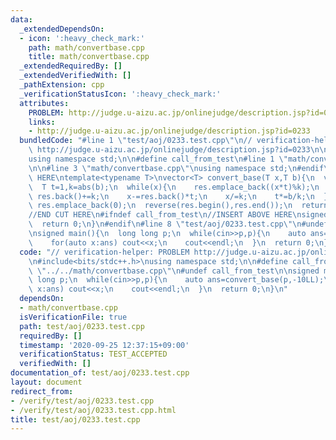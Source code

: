 ```yaml
---
data:
  _extendedDependsOn:
  - icon: ':heavy_check_mark:'
    path: math/convertbase.cpp
    title: math/convertbase.cpp
  _extendedRequiredBy: []
  _extendedVerifiedWith: []
  _pathExtension: cpp
  _verificationStatusIcon: ':heavy_check_mark:'
  attributes:
    PROBLEM: http://judge.u-aizu.ac.jp/onlinejudge/description.jsp?id=0233
    links:
    - http://judge.u-aizu.ac.jp/onlinejudge/description.jsp?id=0233
  bundledCode: "#line 1 \"test/aoj/0233.test.cpp\"\n// verification-helper: PROBLEM\
    \ http://judge.u-aizu.ac.jp/onlinejudge/description.jsp?id=0233\n\n#include<bits/stdc++.h>\n\
    using namespace std;\n\n#define call_from_test\n#line 1 \"math/convertbase.cpp\"\
    \n\n#line 3 \"math/convertbase.cpp\"\nusing namespace std;\n#endif\n//BEGIN CUT\
    \ HERE\ntemplate<typename T>\nvector<T> convert_base(T x,T b){\n  vector<T> res;\n\
    \  T t=1,k=abs(b);\n  while(x){\n    res.emplace_back((x*t)%k);\n    if(res.back()<0)\
    \ res.back()+=k;\n    x-=res.back()*t;\n    x/=k;\n    t*=b/k;\n  }\n  if(res.empty())\
    \ res.emplace_back(0);\n  reverse(res.begin(),res.end());\n  return res;\n}\n\
    //END CUT HERE\n#ifndef call_from_test\n//INSERT ABOVE HERE\nsigned main(){\n\
    \  return 0;\n}\n#endif\n#line 8 \"test/aoj/0233.test.cpp\"\n#undef call_from_test\n\
    \nsigned main(){\n  long long p;\n  while(cin>>p,p){\n    auto ans=convert_base(p,-10LL);\n\
    \    for(auto x:ans) cout<<x;\n    cout<<endl;\n  }\n  return 0;\n}\n"
  code: "// verification-helper: PROBLEM http://judge.u-aizu.ac.jp/onlinejudge/description.jsp?id=0233\n\
    \n#include<bits/stdc++.h>\nusing namespace std;\n\n#define call_from_test\n#include\
    \ \"../../math/convertbase.cpp\"\n#undef call_from_test\n\nsigned main(){\n  long\
    \ long p;\n  while(cin>>p,p){\n    auto ans=convert_base(p,-10LL);\n    for(auto\
    \ x:ans) cout<<x;\n    cout<<endl;\n  }\n  return 0;\n}\n"
  dependsOn:
  - math/convertbase.cpp
  isVerificationFile: true
  path: test/aoj/0233.test.cpp
  requiredBy: []
  timestamp: '2020-09-25 12:37:15+09:00'
  verificationStatus: TEST_ACCEPTED
  verifiedWith: []
documentation_of: test/aoj/0233.test.cpp
layout: document
redirect_from:
- /verify/test/aoj/0233.test.cpp
- /verify/test/aoj/0233.test.cpp.html
title: test/aoj/0233.test.cpp
---
```

